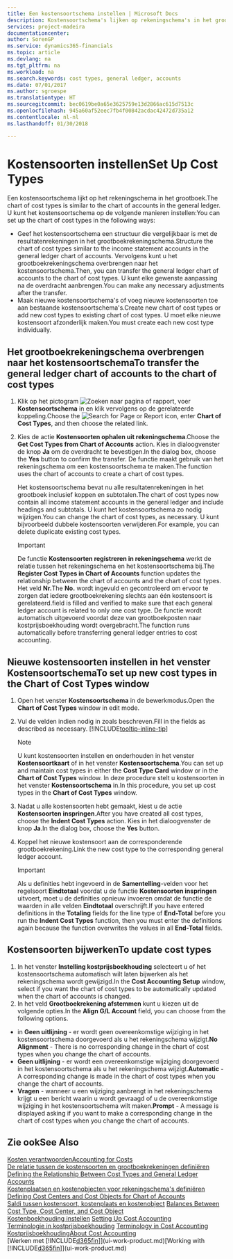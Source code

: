 ```yaml
---
title: Een kostensoortschema instellen | Microsoft Docs
description: Kostensoortschema's lijken op rekeningschema's in het grootboek.
services: project-madeira
documentationcenter: 
author: SorenGP
ms.service: dynamics365-financials
ms.topic: article
ms.devlang: na
ms.tgt_pltfrm: na
ms.workload: na
ms.search.keywords: cost types, general ledger, accounts
ms.date: 07/01/2017
ms.author: sgroespe
ms.translationtype: HT
ms.sourcegitcommit: bec0619be0a65e3625759e13d2866ac615d7513c
ms.openlocfilehash: 945a60af52eec7fb4f00842acdac42472d735a12
ms.contentlocale: nl-nl
ms.lasthandoff: 01/30/2018

---
```

# <a name="set-up-cost-types"></a><span data-ttu-id="a22ab-103">Kostensoorten instellen</span><span class="sxs-lookup"><span data-stu-id="a22ab-103">Set Up Cost Types</span></span>
<span data-ttu-id="a22ab-104">Een kostensoortschema lijkt op het rekeningschema in het grootboek.</span><span class="sxs-lookup"><span data-stu-id="a22ab-104">The chart of cost types is similar to the chart of accounts in the general ledger.</span></span> <span data-ttu-id="a22ab-105">U kunt het kostensoortschema op de volgende manieren instellen:</span><span class="sxs-lookup"><span data-stu-id="a22ab-105">You can set up the chart of cost types in the following ways:</span></span>  

-   <span data-ttu-id="a22ab-106">Geef het kostensoortschema een structuur die vergelijkbaar is met de resultatenrekeningen in het grootboekrekeningschema.</span><span class="sxs-lookup"><span data-stu-id="a22ab-106">Structure the chart of cost types similar to the income statement accounts in the general ledger chart of accounts.</span></span> <span data-ttu-id="a22ab-107">Vervolgens kunt u het grootboekrekeningschema overbrengen naar het kostensoortschema.</span><span class="sxs-lookup"><span data-stu-id="a22ab-107">Then, you can transfer the general ledger chart of accounts to the chart of cost types.</span></span> <span data-ttu-id="a22ab-108">U kunt elke gewenste aanpassing na de overdracht aanbrengen.</span><span class="sxs-lookup"><span data-stu-id="a22ab-108">You can make any necessary adjustments after the transfer.</span></span>  
-   <span data-ttu-id="a22ab-109">Maak nieuwe kostensoortschema's of voeg nieuwe kostensoorten toe aan bestaande kostensoortschema's.</span><span class="sxs-lookup"><span data-stu-id="a22ab-109">Create new chart of cost types or add new cost types to existing chart of cost types.</span></span> <span data-ttu-id="a22ab-110">U moet elke nieuwe kostensoort afzonderlijk maken.</span><span class="sxs-lookup"><span data-stu-id="a22ab-110">You must create each new cost type individually.</span></span>  

## <a name="to-transfer-the-general-ledger-chart-of-accounts-to-the-chart-of-cost-types"></a><span data-ttu-id="a22ab-111">Het grootboekrekeningschema overbrengen naar het kostensoortschema</span><span class="sxs-lookup"><span data-stu-id="a22ab-111">To transfer the general ledger chart of accounts to the chart of cost types</span></span>  
1.  <span data-ttu-id="a22ab-112">Klik op het pictogram ![Zoeken naar pagina of rapport](media/ui-search/search_small.png "pictogram Zoeken naar pagina of rapport"), voer **Kostensoortschema** in en klik vervolgens op de gerelateerde koppeling.</span><span class="sxs-lookup"><span data-stu-id="a22ab-112">Choose the ![Search for Page or Report](media/ui-search/search_small.png "Search for Page or Report icon") icon, enter **Chart of Cost Types**, and then choose the related link.</span></span>  
2.  <span data-ttu-id="a22ab-113">Kies de actie **Kostensoorten ophalen uit rekeningschema**.</span><span class="sxs-lookup"><span data-stu-id="a22ab-113">Choose the **Get Cost Types from Chart of Accounts** action.</span></span> <span data-ttu-id="a22ab-114">Kies in dialoogvenster de knop **Ja** om de overdracht te bevestigen.</span><span class="sxs-lookup"><span data-stu-id="a22ab-114">In the dialog box, choose the **Yes** button to confirm the transfer.</span></span> <span data-ttu-id="a22ab-115">De functie maakt gebruik van het rekeningschema om een kostensoortschema te maken.</span><span class="sxs-lookup"><span data-stu-id="a22ab-115">The function uses the chart of accounts to create a chart of cost types.</span></span>  

    <span data-ttu-id="a22ab-116">Het kostensoortschema bevat nu alle resultatenrekeningen in het grootboek inclusief koppen en subtotalen.</span><span class="sxs-lookup"><span data-stu-id="a22ab-116">The chart of cost types now contain all income statement accounts in the general ledger and include headings and subtotals.</span></span> <span data-ttu-id="a22ab-117">U kunt het kostensoortschema zo nodig wijzigen.</span><span class="sxs-lookup"><span data-stu-id="a22ab-117">You can change the chart of cost types, as necessary.</span></span> <span data-ttu-id="a22ab-118">U kunt bijvoorbeeld dubbele kostensoorten verwijderen.</span><span class="sxs-lookup"><span data-stu-id="a22ab-118">For example, you can delete duplicate existing cost types.</span></span>  

    > [!IMPORTANT]  
    >  <span data-ttu-id="a22ab-119">De functie **Kostensoorten registreren in rekeningschema** werkt de relatie tussen het rekeningschema en het kostensoortschema bij.</span><span class="sxs-lookup"><span data-stu-id="a22ab-119">The **Register Cost Types in Chart of Accounts** function updates the relationship between the chart of accounts and the chart of cost types.</span></span> <span data-ttu-id="a22ab-120">Het veld **Nr.**</span><span class="sxs-lookup"><span data-stu-id="a22ab-120">The **No.**</span></span> <span data-ttu-id="a22ab-121">wordt ingevuld en gecontroleerd om ervoor te zorgen dat iedere grootboekrekening slechts aan één kostensoort is gerelateerd.</span><span class="sxs-lookup"><span data-stu-id="a22ab-121">field is filled and verified to make sure that each general ledger account is related to only one cost type.</span></span> <span data-ttu-id="a22ab-122">De functie wordt automatisch uitgevoerd voordat deze van grootboekposten naar kostprijsboekhouding wordt overgebracht.</span><span class="sxs-lookup"><span data-stu-id="a22ab-122">The function runs automatically before transferring general ledger entries to cost accounting.</span></span>  

## <a name="to-set-up-new-cost-types-in-the-chart-of-cost-types-window"></a><span data-ttu-id="a22ab-123">Nieuwe kostensoorten instellen in het venster Kostensoortschema</span><span class="sxs-lookup"><span data-stu-id="a22ab-123">To set up new cost types in the Chart of Cost Types window</span></span>  
1.  <span data-ttu-id="a22ab-124">Open het venster **Kostensoortschema** in de bewerkmodus.</span><span class="sxs-lookup"><span data-stu-id="a22ab-124">Open the **Chart of Cost Types** window in edit mode.</span></span>  
2.  <span data-ttu-id="a22ab-125">Vul de velden indien nodig in zoals beschreven.</span><span class="sxs-lookup"><span data-stu-id="a22ab-125">Fill in the fields as described as necessary.</span></span> [!INCLUDE[tooltip-inline-tip](includes/tooltip-inline-tip_md.md)]

    > [!NOTE]  
    >  <span data-ttu-id="a22ab-126">U kunt kostensoorten instellen en onderhouden in het venster **Kostensoortkaart** of in het venster **Kostensoortschema**.</span><span class="sxs-lookup"><span data-stu-id="a22ab-126">You can set up and maintain cost types in either the **Cost Type Card** window or in the **Chart of Cost Types** window.</span></span> <span data-ttu-id="a22ab-127">In deze procedure stelt u kostensoorten in het venster **Kostensoortschema** in.</span><span class="sxs-lookup"><span data-stu-id="a22ab-127">In this procedure, you set up cost types in the **Chart of Cost Types** window.</span></span>

3.  <span data-ttu-id="a22ab-128">Nadat u alle kostensoorten hebt gemaakt, kiest u de actie **Kostensoorten inspringen**.</span><span class="sxs-lookup"><span data-stu-id="a22ab-128">After you have created all cost types, choose the **Indent Cost Types** action.</span></span> <span data-ttu-id="a22ab-129">Kies in het dialoogvenster de knop **Ja**.</span><span class="sxs-lookup"><span data-stu-id="a22ab-129">In the dialog box, choose the **Yes** button.</span></span>  
4.  <span data-ttu-id="a22ab-130">Koppel het nieuwe kostensoort aan de corresponderende grootboekrekening.</span><span class="sxs-lookup"><span data-stu-id="a22ab-130">Link the new cost type to the corresponding general ledger account.</span></span>  

    > [!IMPORTANT]  
    >  <span data-ttu-id="a22ab-131">Als u definities hebt ingevoerd in de **Samentelling**-velden voor het regelsoort **Eindtotaal** voordat u de functie **Kostensoorten inspringen** uitvoert, moet u de definities opnieuw invoeren omdat de functie de waarden in alle velden **Eindtotaal** overschrijft.</span><span class="sxs-lookup"><span data-stu-id="a22ab-131">If you have entered definitions in the **Totaling** fields for the line type of **End-Total** before you run the **Indent Cost Types** function, then you must enter the definitions again because the function overwrites the values in all **End-Total** fields.</span></span>  

## <a name="to-update-cost-types"></a><span data-ttu-id="a22ab-132">Kostensoorten bijwerken</span><span class="sxs-lookup"><span data-stu-id="a22ab-132">To update cost types</span></span>  
1.  <span data-ttu-id="a22ab-133">In het venster **Instelling kostprijsboekhouding** selecteert u of het kostensoortschema automatisch wilt laten bijwerken als het rekeningschema wordt gewijzigd.</span><span class="sxs-lookup"><span data-stu-id="a22ab-133">In the **Cost Accounting Setup** window, select if you want the chart of cost types to be automatically updated when the chart of accounts is changed.</span></span>  
2.  <span data-ttu-id="a22ab-134">In het veld **Grootboekrekening afstemmen** kunt u kiezen uit de volgende opties.</span><span class="sxs-lookup"><span data-stu-id="a22ab-134">In the **Align G/L Account** field, you can choose from the following options.</span></span>  

- <span data-ttu-id="a22ab-135">in **Geen uitlijning** - er wordt geen overeenkomstige wijziging in het kostensoortschema doorgevoerd als u het rekeningschema wijzigt.</span><span class="sxs-lookup"><span data-stu-id="a22ab-135">**No Alignment** - There is no corresponding change in the chart of cost types when you change the chart of accounts.</span></span>  
- <span data-ttu-id="a22ab-136">**Geen uitlijning** - er wordt een overeenkomstige wijziging doorgevoerd in het kostensoortschema als u het rekeningschema wijzigt.</span><span class="sxs-lookup"><span data-stu-id="a22ab-136">**Automatic** - A corresponding change is made in the chart of cost types when you change the chart of accounts.</span></span>  
- <span data-ttu-id="a22ab-137">**Vragen** - wanneer u een wijziging aanbrengt in het rekeningschema krijgt u een bericht waarin u wordt gevraagd of u de overeenkomstige wijziging in het kostensoortschema wilt maken.</span><span class="sxs-lookup"><span data-stu-id="a22ab-137">**Prompt** - A message is displayed asking if you want to make a corresponding change in the chart of cost types when you change the chart of accounts.</span></span>  

## <a name="see-also"></a><span data-ttu-id="a22ab-138">Zie ook</span><span class="sxs-lookup"><span data-stu-id="a22ab-138">See Also</span></span>  
[<span data-ttu-id="a22ab-139">Kosten verantwoorden</span><span class="sxs-lookup"><span data-stu-id="a22ab-139">Accounting for Costs</span></span>](finance-manage-cost-accounting.md)  
<span data-ttu-id="a22ab-140">[De relatie tussen de kostensoorten en grootboekrekeningen definiëren](finance-defining-the-relationship-between-cost-types-and-general-ledger-accounts.md) </span><span class="sxs-lookup"><span data-stu-id="a22ab-140">[Defining the Relationship Between Cost Types and General Ledger Accounts](finance-defining-the-relationship-between-cost-types-and-general-ledger-accounts.md) </span></span>  
<span data-ttu-id="a22ab-141">[Kostenplaatsen en kostenobjecten voor rekeningschema's definiëren](finance-defining-cost-centers-and-cost-objects-for-chart-of-accounts.md) </span><span class="sxs-lookup"><span data-stu-id="a22ab-141">[Defining Cost Centers and Cost Objects for Chart of Accounts](finance-defining-cost-centers-and-cost-objects-for-chart-of-accounts.md) </span></span>  
<span data-ttu-id="a22ab-142">[Saldi tussen kostensoort, kostenplaats en kostenobject](finance-balances-between-cost-type-cost-center-and-cost-object.md) </span><span class="sxs-lookup"><span data-stu-id="a22ab-142">[Balances Between Cost Type, Cost Center, and Cost Object](finance-balances-between-cost-type-cost-center-and-cost-object.md) </span></span>  
<span data-ttu-id="a22ab-143">[Kostenboekhouding instellen](finance-set-up-cost-accounting.md) </span><span class="sxs-lookup"><span data-stu-id="a22ab-143">[Setting Up Cost Accounting](finance-set-up-cost-accounting.md) </span></span>  
<span data-ttu-id="a22ab-144">[Terminologie in kostprijsboekhouding](finance-terminology-in-cost-accounting.md) </span><span class="sxs-lookup"><span data-stu-id="a22ab-144">[Terminology in Cost Accounting](finance-terminology-in-cost-accounting.md) </span></span>  
[<span data-ttu-id="a22ab-145">Kostprijsboekhouding</span><span class="sxs-lookup"><span data-stu-id="a22ab-145">About Cost Accounting</span></span>](finance-about-cost-accounting.md)  
<span data-ttu-id="a22ab-146">[Werken met [!INCLUDE[d365fin](includes/d365fin_md.md)]](ui-work-product.md)</span><span class="sxs-lookup"><span data-stu-id="a22ab-146">[Working with [!INCLUDE[d365fin](includes/d365fin_md.md)]](ui-work-product.md)</span></span>

